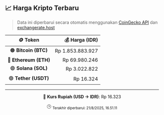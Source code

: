 

<!-- HARGA_KRIPTO -->
## 📈 Harga Kripto Terbaru

> Data ini diperbarui secara otomatis menggunakan [CoinGecko API](https://www.coingecko.com/) dan [exchangerate.host](https://exchangerate.host/)

<div align="center">

| 🪙 Token | 💰 Harga (IDR) |
|:------:|---------------:|
| 🟠 **Bitcoin (BTC)**   | Rp 1.853.883.927 |
| 🔵 **Ethereum (ETH)**  | Rp 69.980.246 |
| 🟣 **Solana (SOL)**    | Rp 3.022.822 |
| 🟢 **Tether (USDT)**   | Rp 16.324 |

---

💱 **Kurs Rupiah (USD → IDR)**: Rp 16.323

🕒 <sub>Terakhir diperbarui: 21/8/2025, 16.51.11</sub>

</div>
<!-- /HARGA_KRIPTO -->